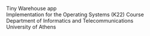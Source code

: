 Tiny Warehouse app<br>
Implementation for the Operating Systems (K22) Course<br>
Department of Informatics and Telecommunications<br>
University of Athens<br>

